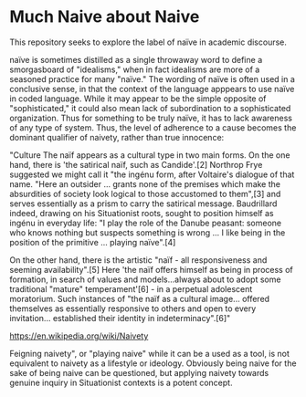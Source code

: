 # Much Naive about Naive

This repository seeks to explore the label of naïve in academic discourse.

naïve is sometimes distilled as a single throwaway word to define a smorgasboard of "idealisms," when in fact idealisms are more of a seasoned practice for many "naïve." The wording of naïve is often used in a conclusive sense, in that the context of the language apppears to use naïve in coded language. While it may appear to be the simple opposite of "sophisticated," it could also mean lack of subordination to a sophisticated organization. Thus for something to be truly naïve, it has to lack awareness of any type of system. Thus, the level of adherence to a cause becomes the dominant qualifier of naivety, rather than true innocence:

"Culture
The naïf appears as a cultural type in two main forms. On the one hand, there is 'the satirical naïf, such as Candide'.[2] Northrop Frye suggested we might call it "the ingénu form, after Voltaire's dialogue of that name. "Here an outsider ... grants none of the premises which make the absurdities of society look logical to those accustomed to them",[3] and serves essentially as a prism to carry the satirical message. Baudrillard indeed, drawing on his Situationist roots, sought to position himself as ingénu in everyday life: "I play the role of the Danube peasant: someone who knows nothing but suspects something is wrong ... I like being in the position of the primitive ... playing naïve".[4]

On the other hand, there is the artistic "naïf - all responsiveness and seeming availability".[5] Here 'the naïf offers himself as being in process of formation, in search of values and models...always about to adopt some traditional "mature" temperament'[6] - in a perpetual adolescent moratorium. Such instances of "the naïf as a cultural image... offered themselves as essentially responsive to others and open to every invitation... established their identity in indeterminacy".[6]"

https://en.wikipedia.org/wiki/Naivety

Feigning naivety", or "playing naive" while it can be a used as a tool, is not equivalent to naivety as a lifestyle or ideology. Obviously being naive for the sake of being naive can be questioned, but applying naivety towards genuine inquiry in Situationist contexts is a potent concept.
